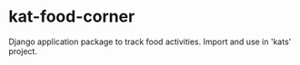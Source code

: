 # kat-food-corner
Django application package to track food activities. Import and use in 'kats' project.

